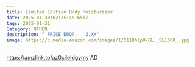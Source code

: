 ```yaml
---
title: Limited Edition Body Moisturizer
date: 2025-01-30T02:35:49.656Z
tags: 2025-01-31
Category: OTHER
description: " PRICE DROP,   3.XX"
image: https://c.media-amazon.com/images/I/611DhlpU-GL._SL1500_.jpg
---
```

https://amzlink.to/az0cjleIdgymy  AD